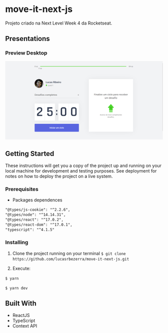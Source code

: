 # move-it-next-js
Projeto criado na Next Level Week 4 da Rocketseat.


## Presentations

### Preview Desktop

![preview-desktop](https://github.com/lucasrbezerra/move-it-next-js/blob/master/public/preview.png)


## Getting Started

These instructions will get you a copy of the project up and running on your local machine for development 
and testing purposes. See deployment for notes on how to deploy the project on a live system.

### Prerequisites

* Packages dependences
```
"@types/js-cookie": "^2.2.6",
"@types/node": "^14.14.31",
"@types/react": "^17.0.2",
"@types/react-dom": "^17.0.1",
"typescript": "^4.1.5"
```
### Installing

1. Clone the project running on your terminal
```$ git clone https://github.com/lucasrbezerra/move-it-next-js.git```

2. Execute: 

```$ yarn ```

```$ yarn dev ```

## Built With
* ReactJS
* TypeScript
* Context API
